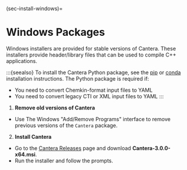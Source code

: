 (sec-install-windows)=
# Windows Packages

Windows installers are provided for stable versions of Cantera. These installers
provide header/library files that can be used to compile C++ applications.

:::{seealso}
To install the Cantera Python package, see the [pip](pip) or [conda](conda)
installation instructions. The Python package is required if:

- You need to convert Chemkin-format input files to YAML
- You need to convert legacy CTI or XML input files to YAML
:::

1. **Remove old versions of Cantera**

- Use The Windows "Add/Remove Programs" interface to remove previous versions of
  the `Cantera` package.

2. **Install Cantera**

- Go to the [Cantera Releases](https://github.com/Cantera/cantera/releases) page and
  download **Cantera-3.0.0-x64.msi**.
- Run the installer and follow the prompts.
